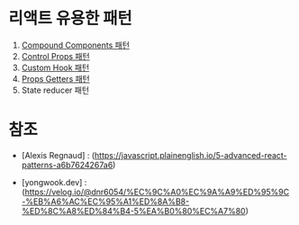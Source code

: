 # 리액트 유용한 패턴

1. [Compound Components 패턴](./src/patterns/compound-components/README.md)
2. [Control Props 패턴](./src/patterns/control-props/README.md)
3. [Custom Hook 패턴](./src/patterns/custom-hook/README.md)
4. [Props Getters 패턴](./src/patterns/props-getters/README.md)
5. State reducer 패턴

# 참조

- [Alexis Regnaud] : (https://javascript.plainenglish.io/5-advanced-react-patterns-a6b7624267a6)

- [yongwook.dev] : (https://velog.io/@dnr6054/%EC%9C%A0%EC%9A%A9%ED%95%9C-%EB%A6%AC%EC%95%A1%ED%8A%B8-%ED%8C%A8%ED%84%B4-5%EA%B0%80%EC%A7%80)
